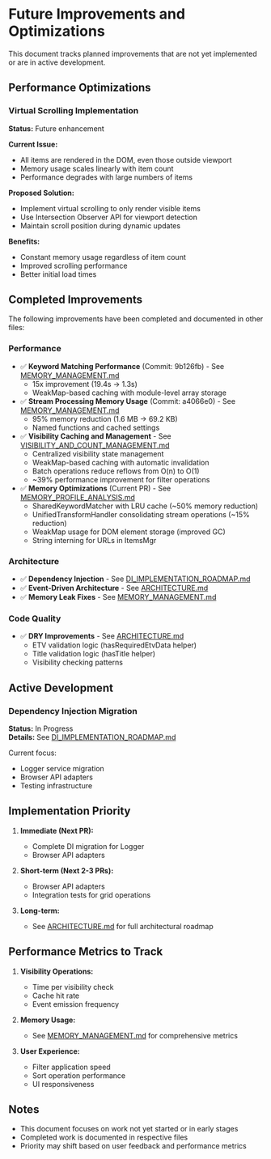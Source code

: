 # Future Improvements and Optimizations

This document tracks planned improvements that are not yet implemented or are in active development.

## Performance Optimizations

### Virtual Scrolling Implementation

**Status:** Future enhancement

**Current Issue:**
- All items are rendered in the DOM, even those outside viewport
- Memory usage scales linearly with item count
- Performance degrades with large numbers of items

**Proposed Solution:**
- Implement virtual scrolling to only render visible items
- Use Intersection Observer API for viewport detection
- Maintain scroll position during dynamic updates

**Benefits:**
- Constant memory usage regardless of item count
- Improved scrolling performance
- Better initial load times

## Completed Improvements

The following improvements have been completed and documented in other files:

### Performance

- ✅ **Keyword Matching Performance** (Commit: 9b126fb) - See [MEMORY_MANAGEMENT.md](./MEMORY_MANAGEMENT.md)
    - 15x improvement (19.4s → 1.3s)
    - WeakMap-based caching with module-level array storage
- ✅ **Stream Processing Memory Usage** (Commit: a4066e0) - See [MEMORY_MANAGEMENT.md](./MEMORY_MANAGEMENT.md)
    - 95% memory reduction (1.6 MB → 69.2 KB)
    - Named functions and cached settings
- ✅ **Visibility Caching and Management** - See [VISIBILITY_AND_COUNT_MANAGEMENT.md](./VISIBILITY_AND_COUNT_MANAGEMENT.md)
    - Centralized visibility state management
    - WeakMap-based caching with automatic invalidation
    - Batch operations reduce reflows from O(n) to O(1)
    - ~39% performance improvement for filter operations
- ✅ **Memory Optimizations** (Current PR) - See [MEMORY_PROFILE_ANALYSIS.md](./MEMORY_PROFILE_ANALYSIS.md)
    - SharedKeywordMatcher with LRU cache (~50% memory reduction)
    - UnifiedTransformHandler consolidating stream operations (~15% reduction)
    - WeakMap usage for DOM element storage (improved GC)
    - String interning for URLs in ItemsMgr

### Architecture

- ✅ **Dependency Injection** - See [DI_IMPLEMENTATION_ROADMAP.md](./DI_IMPLEMENTATION_ROADMAP.md)
- ✅ **Event-Driven Architecture** - See [ARCHITECTURE.md](./ARCHITECTURE.md)
- ✅ **Memory Leak Fixes** - See [MEMORY_MANAGEMENT.md](./MEMORY_MANAGEMENT.md)

### Code Quality

- ✅ **DRY Improvements** - See [ARCHITECTURE.md](./ARCHITECTURE.md)
    - ETV validation logic (hasRequiredEtvData helper)
    - Title validation logic (hasTitle helper)
    - Visibility checking patterns

## Active Development

### Dependency Injection Migration

**Status:** In Progress  
**Details:** See [DI_IMPLEMENTATION_ROADMAP.md](./DI_IMPLEMENTATION_ROADMAP.md)

Current focus:

- Logger service migration
- Browser API adapters
- Testing infrastructure

## Implementation Priority

1. **Immediate (Next PR):**

    - Complete DI migration for Logger
    - Browser API adapters

2. **Short-term (Next 2-3 PRs):**

    - Browser API adapters
    - Integration tests for grid operations

3. **Long-term:**
    - See [ARCHITECTURE.md](./ARCHITECTURE.md) for full architectural roadmap

## Performance Metrics to Track

1. **Visibility Operations:**

    - Time per visibility check
    - Cache hit rate
    - Event emission frequency

2. **Memory Usage:**

    - See [MEMORY_MANAGEMENT.md](./MEMORY_MANAGEMENT.md) for comprehensive metrics

3. **User Experience:**
    - Filter application speed
    - Sort operation performance
    - UI responsiveness

## Notes

- This document focuses on work not yet started or in early stages
- Completed work is documented in respective files
- Priority may shift based on user feedback and performance metrics
